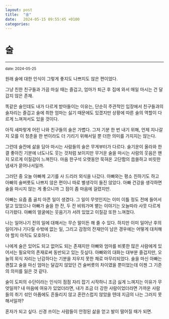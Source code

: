 ```yaml
---
layout: post
title:  "술"
date:   2024-05-15 09:55:45 +0100
categories:
---
```


술
=============
- - -
  <sup>date:   2024-05-25</sup>



원래 술에 대한 인식이 그렇게 좋지도 나쁘지도 않은 편이었다.

그냥 친한 친구들과 가끔 마실 때는 즐겁고, 엄마가 퇴근 후 집에 와서 매일 마시는 건 달갑지 않은 존재.

똑같은 술인데도 내가 다르게 받아들이는 이유는, 단순히 주관적인 입장에서 친구들과의 술자리는 즐겁고 술에 취한 엄마는 싫기 때문에도 있겠지만 상황에 따른 술의 역할이 다르게 느껴져서도 있을 것이다.

아직 새파랗게 어린 나와 친구들의 술은 가볍다. 그저 기분 한 번 내기 위해, 언제 지나갈지 모를 이 청춘을 한 번이라도 더 기리기 위해서일 뿐 더한 의미를 가지지는 않는다.

그런데 술잔에 삶을 담아 마시는 사람들의 술은 무게부터가 다르다. 술기운이 올라와 한결 좋아진 기분에 너도나도 웃는 것처럼 보이지만 무거운 술을 마시는 사람의 웃음은 왠지 모르게 이질감이 느껴진다. 마음 한구석 오랫동안 묵혀온 고단함의 씁쓸하고 비릿한 냄새가 묻어나서일까.

그러던 중 오늘 아빠께 고기를 사 드리러 외식을 나갔다. 아빠와는 평소 친하기도 하고 아빠의 술버릇도 나쁘지 않은 편이니 따로 별생각이 들진 않았다. 아빠 건강을 생각하면 술을 마시지 않는 게 좋으니까 그 점이 좀 마음에 걸렸지만.

아빠는 요즘 좀 골치 아픈 일이 생겼다. 그 일이 무엇인지는 이미 이틀 정도 전에 들어서 알고 있었으나 아빠가 술을 한 잔, 두 잔 비워가며 뱉는 이야기는 오늘따라 사뭇 다르게 다가왔다. 아빠의 얼굴에는 웃음기가 서려 있었고 이질감 또한 느껴졌다.

나는 일어나기 전의 일에 대해서는 무슨 말이든 해 줄 수 있다. 하지만 이미 일어난 후의 일이거나 기다릴 수밖에 없는 일, 그리고 감정의 잔재만이 남은 경우에는 어떻게 대처해야 할지 아직도 모호하다.

나에게 술은 있어도 되고 없어도 되는 존재지만 아빠와 엄마를 비롯한 많은 사람에게 있어서는 필요악의 존재로써 동반되고 있는 듯싶다. 아빠와의 대화는 대부분 즐겁지만, 오늘의 외식 자리는 난감하다는 기분을 지우지 못한 채로 마무리되었다. 술을 마신 아빠는 괜찮고 술을 마신 엄마는 달갑지 않았던 건 술버릇의 차이였을 뿐이었는데 이젠 그 기준의 의미를 잃은 것 같다.

술이 도피의 수단이라는 인식이 점점 자리 잡기 시작하니 조금 싫게 느껴지는 이유가 무엇일까? 내 마음에 여유가 있었더라면, 내가 조금 더 강한 사람이었더라면 가까운 사람들의 취기 섞인 아픔에도 흔들리지 않고 혼란스럽지 않았을 텐데 지금의 나는 그러지 못해서일까?

혼자가 되고 싶다. 신경 쓰이는 사람들이 안정된 삶을 얻고 발이 떨어질 때가 되면.
